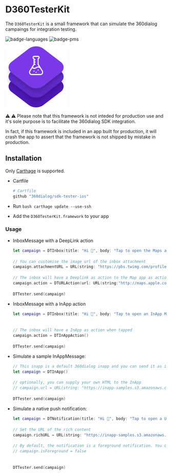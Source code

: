 
# D360TesterKit

The `D360TesterKit` is a small framework that can simulate the 360dialog campaings for integration testing. 

![badge-languages] ![badge-pms]

![](logo.png)


⚠️ ⚠️ Please note that this framework is not inteded for production use and it's sole purpose is to facilitate the 360dialog SDK integration. 

In fact, if this framework is included in an app built for production, it will crash the app to assert that the framework is not shipped by mistake in production.




## Installation

Only [Carthage](https://github.com/Carthage/Carthage) is supported.

- Cartfile

	```bash
	# Cartfile
	github "360dialog/sdk-tester-ios"
	```

- Run  `bash carthage update --use-ssh`
- Add the `D360TesterKit.framework` to your app

### Usage


- InboxMessage with a DeepLink action

	```swift
	let campaign = DTInbox(title: "Hi 👋", body: "Tap to open the Maps app")
	        
	// You can customise the image url of the inbox attachment
	campaign.attachmentURL = URL(string: "https://pbs.twimg.com/profile_images/2566510432/ba1akm5czgzocd36xb2z_400x400.png")!
	
   // The inbox will have a Deeplink as action to the Map app as action when tapped
   campaign.action = DTURLAction(url: URL(string:"http://maps.apple.com/?ll=52.5287174,13.4154767")!)

	DTTester.send(campaign)
	```
	
- InboxMessage with a InApp action

	```swift
	let campaign = DTInbox(title: "Hi 👋", body: "Tap to open an InApp Message")
	        
	
   // The inbox will have a InApp as action when tapped
   campaign.action = DTInAppAction()

	DTTester.send(campaign)
	```

- Simulate a sample InAppMessage:

	```swift
	// This inapp is a default 360dialog inapp and you can send it as it is.
	let campaign = DTInApp()
	
	// optionally, you can supply your own HTML to the InApp
	// campaign.url = URL(string: "https://inapp-samples.s3.amazonaws.com/push-permissions.html")!
	
	DTTester.send(campaign)

	```

- Simulate a native push notification:

	```swift
	let campaign = DTNotification(title: "Hi 👋", body: "Tap to open a URL")

	// Set the URL of the rich content
   campaign.richURL = URL(string: "https://inapp-samples.s3.amazonaws.com/examples/JPG/desertsmall.jpg")!
        	    
	// By default, the notification is a foreground notification. You can disable it here
	// campaign.isForeground = false

	    
	DTTester.send(campaign)
	```
	
[badge-languages]: https://img.shields.io/badge/languages-Swift%20%7C%20ObjC-orange.svg
[badge-pms]: https://img.shields.io/badge/supports-Carthage-green.svg



